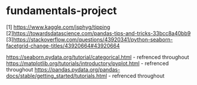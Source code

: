 # fundamentals-project
[1] https://www.kaggle.com/jsphyg/tipping
[2]https://towardsdatascience.com/pandas-tips-and-tricks-33bcc8a40bb9
[3]https://stackoverflow.com/questions/43920341/python-seaborn-facetgrid-change-titles/43920664#43920664

https://seaborn.pydata.org/tutorial/categorical.html - refrenced throughout
https://matplotlib.org/tutorials/introductory/pyplot.html - refrenced throughout
https://pandas.pydata.org/pandas-docs/stable/getting_started/tutorials.html - refrenced throughout
